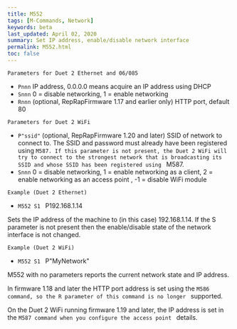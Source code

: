 ```yaml
---
title: M552
tags: [M-Commands, Network] 
keywords: beta 
last_updated: April 02, 2020 
summary: Set IP address, enable/disable network interface 
permalink: M552.html
toc: false 
---
```



`Parameters for Duet 2 Ethernet and 06/085`

* `Pnnn` IP address, 0.0.0.0 means acquire an IP address using DHCP
* `Snnn` 0 = disable networking, 1 = enable networking
* `Rnnn` (optional, RepRapFirmware 1.17 and earlier only) HTTP port, default 80

`Parameters for Duet 2 WiFi`

* `P"ssid"` (optional, RepRapFirmware 1.20 and later) SSID of network to connect to. The SSID and password must already have been registered using ` M587. If this parameter is not present, the Duet 2 WiFi will try to connect to the strongest network that is broadcasting its SSID and whose SSID has been registered using  ` M587.
* `Snnn` 0 = disable networking, 1 = enable networking as a client, 2 = enable networking as an access point , -1 = disable WiFi module

`Example (Duet 2 Ethernet)`

* ` M552 S1  ` P192.168.1.14

Sets the IP address of the machine to (in this case) 192.168.1.14. If the S parameter is not present then the enable/disable state of the network interface is not changed.

`Example (Duet 2 WiFi)`

* ` M552 S1  ` P"MyNetwork"

M552 with no parameters reports the current network state and IP address.

In firmware 1.18 and later the HTTP port address is set using the ` M586 command, so the R parameter of this command is no longer  ` supported.

On the Duet 2 WiFi running firmware 1.19 and later, the IP address is set in the ` M587 command when you configure the access point  ` details.

